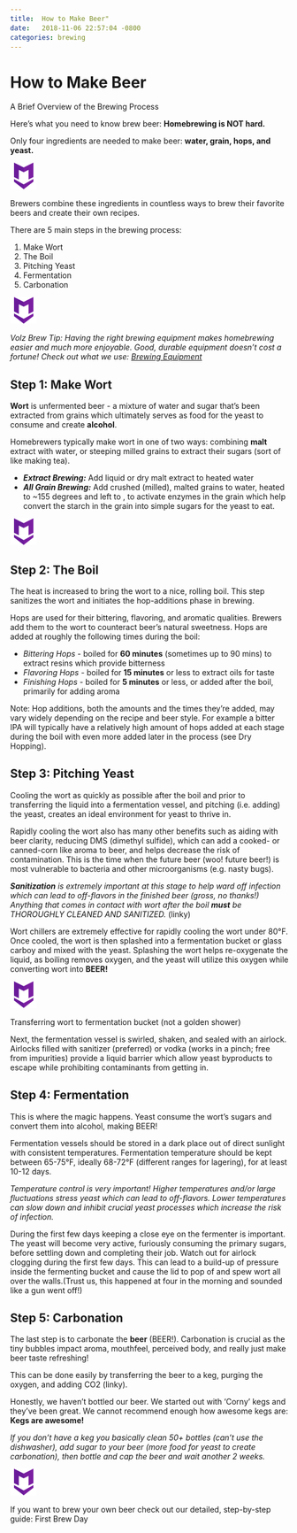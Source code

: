```yaml
---
title:  How to Make Beer"
date:   2018-11-06 22:57:04 -0800
categories: brewing
---
```


# How to Make Beer

A Brief Overview of the Brewing Process

Here’s what you need to know brew beer: **Homebrewing is NOT hard.**

Only four ingredients are needed to make beer:  **water, grain, hops, and yeast.**

![alt text](https://github.com/adam-p/markdown-here/raw/master/src/common/images/icon48.png "Logo Title Text 1")

Brewers combine these ingredients in countless ways to brew their favorite beers and create their own recipes. 

There are 5 main steps in the brewing process:
1. Make Wort
2. The Boil
3. Pitching Yeast
4. Fermentation
5. Carbonation

![alt text](https://github.com/adam-p/markdown-here/raw/master/src/common/images/icon48.png "Logo Title Text 1")


*Volz Brew Tip: Having the right brewing equipment makes homebrewing easier and much more enjoyable. Good, durable equipment doesn’t cost a fortune! Check out what we use: [Brewing Equipment](#)*

  
## Step 1: Make Wort
**Wort** is unfermented beer - a mixture of water and sugar that’s been extracted from grains which ultimately serves as food for the yeast to consume and create **alcohol**.

Homebrewers typically make wort in one of two ways: combining **malt** extract with water, or steeping milled grains to extract their sugars (sort of like making tea). 

* ***Extract Brewing:*** Add liquid or dry malt extract to heated water 
* ***All Grain Brewing:*** Add crushed (milled), malted grains to water, heated to ~155 degrees and left to , to activate enzymes in the grain which help convert the starch in the grain into simple sugars for the yeast to eat.


![alt text](https://github.com/adam-p/markdown-here/raw/master/src/common/images/icon48.png "Logo Title Text 1")

## Step 2: The Boil
The heat is increased to bring the wort to a nice, rolling boil. This step sanitizes the wort and initiates the hop-additions phase in brewing. 

Hops are used for their bittering, flavoring, and aromatic qualities. Brewers add them to the wort to counteract beer’s natural sweetness. Hops are added at roughly the following times during the boil:

* *Bittering Hops* - boiled for **60 minutes** (sometimes up to 90 mins) to extract resins which provide bitterness
* *Flavoring Hops* - boiled for **15 minutes** or less to extract oils for taste
* *Finishing Hops* - boiled for **5 minutes** or less, or added after the boil, primarily for adding aroma

Note: Hop additions, both the amounts and the times they’re added, may vary widely depending on the recipe and beer style. For example a bitter IPA will typically have a relatively high amount of hops added at each stage during the boil with even more added later in the process (see Dry Hopping).

## Step 3: Pitching Yeast
Cooling the wort as quickly as possible after the boil and prior to transferring the liquid into a fermentation vessel, and pitching (i.e. adding) the yeast, creates an ideal environment for yeast to thrive in. 

Rapidly cooling the wort also has many other benefits such as aiding with beer clarity, reducing DMS (dimethyl sulfide), which can add a cooked- or canned-corn like aroma to beer, and helps decrease the risk of contamination. This is the time when the future beer (woo! future beer!) is most vulnerable to bacteria and other microorganisms (e.g. nasty bugs). 

***Sanitization** is extremely important at this stage to help ward off infection which can lead to off-flavors in the finished beer (gross, no thanks!) Anything that comes in contact with wort after the boil **must** be THOROUGHLY CLEANED AND SANITIZED.* (linky)

Wort chillers are extremely effective for rapidly cooling the wort under 80°F. Once cooled, the wort is then splashed into a fermentation bucket or glass carboy and mixed with the yeast. Splashing the wort helps re-oxygenate the liquid, as boiling removes oxygen, and the yeast will utilize this oxygen while converting wort into **BEER!**

![alt text](https://github.com/adam-p/markdown-here/raw/master/src/common/images/icon48.png "Logo Title Text 1")

Transferring wort to fermentation bucket (not a golden shower)

Next, the fermentation vessel is swirled, shaken, and sealed with an airlock. Airlocks filled with sanitizer (preferred) or vodka (works in a pinch; free from impurities) provide a liquid barrier which allow yeast byproducts to escape while prohibiting contaminants from getting in.

## Step 4: Fermentation 
This is where the magic happens. Yeast consume the wort’s sugars and convert them into alcohol, making BEER! 

Fermentation vessels should be stored in a dark place out of direct sunlight with consistent temperatures. Fermentation temperature should be kept between 65-75°F, ideally 68-72°F (different ranges for lagering), for at least 10-12 days. 

*Temperature control is very important! Higher temperatures and/or large fluctuations stress yeast which can lead to off-flavors. Lower temperatures can slow down and inhibit crucial yeast processes which increase the risk of infection.*

During the first few days keeping a close eye on the fermenter is important. The yeast will become very active, furiously consuming the primary sugars, before settling down and completing their job. Watch out for airlock clogging during the first few days. This can lead to a build-up of pressure inside the fermenting bucket and cause the lid to pop of and spew wort all over the walls.(Trust us, this happened at four in the morning and sounded like a gun went off!)

## Step 5: Carbonation
The last step is to carbonate the **beer** (BEER!). Carbonation is crucial as the tiny bubbles impact aroma, mouthfeel, perceived body, and really just make beer taste refreshing!

This can be done easily by transferring the beer to a keg, purging the oxygen, and adding CO2 (linky). 

Honestly, we haven’t bottled our beer. We started out with ‘Corny’ kegs and they’ve been great. We cannot recommend enough how awesome kegs are: **Kegs are awesome!**

*If you don’t have a keg you basically clean 50+ bottles (can’t use the dishwasher), add sugar to your beer (more food for yeast to create carbonation), then bottle and cap the beer and wait another 2 weeks.*

![alt text](https://github.com/adam-p/markdown-here/raw/master/src/common/images/icon48.png "Logo Title Text 1")

If you want to brew your own beer check out our detailed, step-by-step guide: First Brew Day
